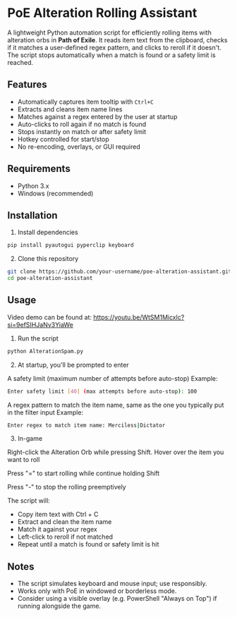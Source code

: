 # PoE Alteration Rolling Assistant

A lightweight Python automation script for efficiently rolling items with alteration orbs in **Path of Exile**. It reads item text from the clipboard, checks if it matches a user-defined regex pattern, and clicks to reroll if it doesn't. The script stops automatically when a match is found or a safety limit is reached.

## Features

- Automatically captures item tooltip with `Ctrl+C`
- Extracts and cleans item name lines
- Matches against a regex entered by the user at startup
- Auto-clicks to roll again if no match is found
- Stops instantly on match or after safety limit
- Hotkey controlled for start/stop
- No re-encoding, overlays, or GUI required

## Requirements

- Python 3.x
- Windows (recommended)

## Installation

1. Install dependencies

```bash
pip install pyautogui pyperclip keyboard
```

2. Clone this repository

```bash
git clone https://github.com/your-username/poe-alteration-assistant.git
cd poe-alteration-assistant
```

## Usage

Video demo can be found at: https://youtu.be/WtSM1Micxlc?si=9efSIHJaNv3YiaWe

1. Run the script

```bash
python AlterationSpam.py
```

2. At startup, you'll be prompted to enter

A safety limit (maximum number of attempts before auto-stop)
Example:

```bash
Enter safety limit [40] (max attempts before auto-stop): 100
```

A regex pattern to match the item name, same as the one you typically put in the filter input
Example:

```bash
Enter regex to match item name: Merciless|Dictator
```

3. In-game

Right-click the Alteration Orb while pressing Shift. Hover over the item you want to roll

Press "=" to start rolling while continue holding Shift

Press "-" to stop the rolling preemptively

The script will:

- Copy item text with Ctrl + C
- Extract and clean the item name
- Match it against your regex
- Left-click to reroll if not matched
- Repeat until a match is found or safety limit is hit

## Notes

- The script simulates keyboard and mouse input; use responsibly.
- Works only with PoE in windowed or borderless mode.
- Consider using a visible overlay (e.g. PowerShell "Always on Top") if running alongside the game.
